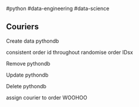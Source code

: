 #python #data-engineering #data-science 
## Couriers 

Create data pythondb

consistent order id throughout randomise order IDsx

Remove pythondb

Update pythondb

Delete pythondb

assign courier to order WOOHOO